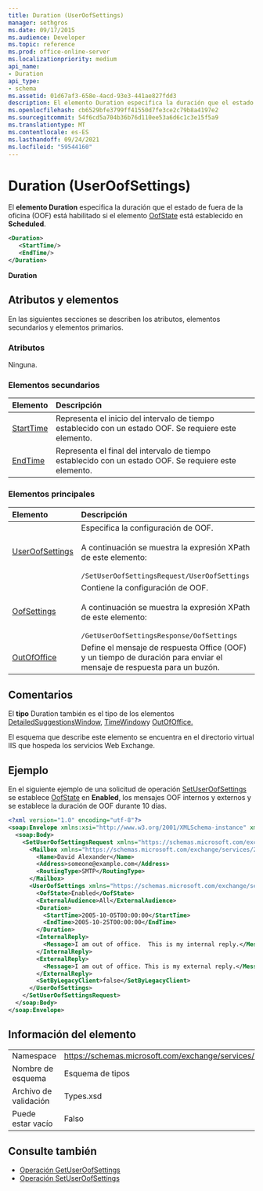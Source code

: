 ```yaml
---
title: Duration (UserOofSettings)
manager: sethgros
ms.date: 09/17/2015
ms.audience: Developer
ms.topic: reference
ms.prod: office-online-server
ms.localizationpriority: medium
api_name:
- Duration
api_type:
- schema
ms.assetid: 01d67af3-658e-4acd-93e3-441ae827fdd3
description: El elemento Duration especifica la duración que el estado de fuera de la oficina (OOF) está habilitado si el elemento OofState está establecido en Programado.
ms.openlocfilehash: cb6529bfe3799ff41550d7fe3ce2c79b8a4197e2
ms.sourcegitcommit: 54f6cd5a704b36b76d110ee53a6d6c1c3e15f5a9
ms.translationtype: MT
ms.contentlocale: es-ES
ms.lasthandoff: 09/24/2021
ms.locfileid: "59544160"
---
```

# <a name="duration-useroofsettings"></a>Duration (UserOofSettings)

El **elemento Duration** especifica la duración que el estado de fuera de la oficina (OOF) está habilitado si el elemento [OofState](oofstate.md) está establecido en **Scheduled**.
  
```XML
<Duration>
   <StartTime/>
   <EndTime/> 
</Duration>
```

 **Duration**
## <a name="attributes-and-elements"></a>Atributos y elementos

En las siguientes secciones se describen los atributos, elementos secundarios y elementos primarios.
  
### <a name="attributes"></a>Atributos

Ninguna.
  
### <a name="child-elements"></a>Elementos secundarios

|**Elemento**|**Descripción**|
|:-----|:-----|
|[StartTime](starttime.md) <br/> |Representa el inicio del intervalo de tiempo establecido con un estado OOF. Se requiere este elemento.  <br/> |
|[EndTime](endtime.md) <br/> |Representa el final del intervalo de tiempo establecido con un estado OOF. Se requiere este elemento.  <br/> |
   
### <a name="parent-elements"></a>Elementos principales

|**Elemento**|**Descripción**|
|:-----|:-----|
|[UserOofSettings](useroofsettings.md) <br/> |Especifica la configuración de OOF.  <br/><br/>A continuación se muestra la expresión XPath de este elemento:<br/><br/>`/SetUserOofSettingsRequest/UserOofSettings` <br/> |
|[OofSettings](oofsettings.md) <br/> |Contiene la configuración de OOF.<br/><br/>A continuación se muestra la expresión XPath de este elemento:<br/><br/>`/GetUserOofSettingsResponse/OofSettings` <br/> |
|[OutOfOffice](outofoffice.md) <br/> |Define el mensaje de respuesta Office (OOF) y un tiempo de duración para enviar el mensaje de respuesta para un buzón.  <br/> |
   
## <a name="remarks"></a>Comentarios

El **tipo** Duration también es el tipo de los elementos [DetailedSuggestionsWindow](detailedsuggestionswindow.md), [TimeWindow](timewindow.md)y [OutOfOffice.](outofoffice.md) 
  
El esquema que describe este elemento se encuentra en el directorio virtual IIS que hospeda los servicios Web Exchange.
  
## <a name="example"></a>Ejemplo

En el siguiente ejemplo de una solicitud de operación [SetUserOofSettings](setuseroofsettings-operation.md) se establece [OofState](oofstate.md) en **Enabled**, los mensajes OOF internos y externos y se establece la duración de OOF durante 10 días.
  
```XML
<?xml version="1.0" encoding="utf-8"?>
<soap:Envelope xmlns:xsi="http://www.w3.org/2001/XMLSchema-instance" xmlns:xsd="http://www.w3.org/2001/XMLSchema" xmlns:soap="http://schemas.xmlsoap.org/soap/envelope/">
  <soap:Body>
    <SetUserOofSettingsRequest xmlns="https://schemas.microsoft.com/exchange/services/2006/messages">
      <Mailbox xmlns="https://schemas.microsoft.com/exchange/services/2006/types">
        <Name>David Alexander</Name>
        <Address>someone@example.com</Address>
        <RoutingType>SMTP</RoutingType>
      </Mailbox>
      <UserOofSettings xmlns="https://schemas.microsoft.com/exchange/services/2006/types">
        <OofState>Enabled</OofState>
        <ExternalAudience>All</ExternalAudience>
        <Duration>
          <StartTime>2005-10-05T00:00:00</StartTime>
          <EndTime>2005-10-25T00:00:00</EndTime>
        </Duration>
        <InternalReply>
          <Message>I am out of office.  This is my internal reply.</Message>
        </InternalReply>
        <ExternalReply>
          <Message>I am out of office. This is my external reply.</Message>
        </ExternalReply>
        <SetByLegacyClient>false</SetByLegacyClient>
      </UserOofSettings>
    </SetUserOofSettingsRequest>
  </soap:Body>
</soap:Envelope>
```

## <a name="element-information"></a>Información del elemento

|||
|:-----|:-----|
|Namespace  <br/> |https://schemas.microsoft.com/exchange/services/2006/types  <br/> |
|Nombre de esquema  <br/> |Esquema de tipos  <br/> |
|Archivo de validación  <br/> |Types.xsd  <br/> |
|Puede estar vacío  <br/> |Falso  <br/> |
   
## <a name="see-also"></a>Consulte también

- [Operación GetUserOofSettings](getuseroofsettings-operation.md)  
- [Operación SetUserOofSettings](setuseroofsettings-operation.md)

